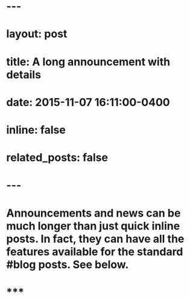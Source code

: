 #        ---
#       layout: post
#       title: A long announcement with details
#       date: 2015-11-07 16:11:00-0400
#       inline: false
#       related_posts: false
#        ---
#        
#        Announcements and news can be much longer than just quick inline posts. In fact, they can have all the features available for the standard #blog posts. See below.
#        
#       ***
        
    
    
